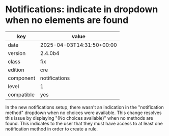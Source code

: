 [//]: # (werk v2)
# Notifications: indicate in dropdown when no elements are found

key        | value
---------- | ---
date       | 2025-04-03T14:31:50+00:00
version    | 2.4.0b4
class      | fix
edition    | cre
component  | notifications
level      | 1
compatible | yes

In the new notifications setup, there wasn't an indication in the "notification
method" dropdown when no choices were available. This change resolves this issue
by displaying "(No choices available)" when no methods are found. This indicates
to the user that they must have access to at least one notification method in
order to create a rule.
